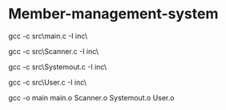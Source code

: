 # Member-management-system

gcc -c src\main.c -I inc\

gcc -c src\Scanner.c -I inc\

gcc -c src\Systemout.c -I inc\

gcc -c src\User.c -I inc\

gcc -o main main.o Scanner.o Systemout.o User.o
